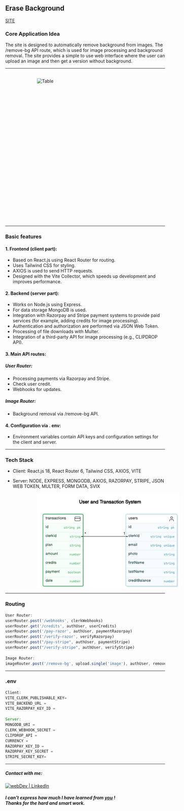 
## Erase Background 

[SITE](https://erase-bg-sxidsvit.vercel.app/)

### Core Application Idea 
The  site is designed to automatically remove background from images. The /remove-bg API route, which is used for image processing and background removal. The site provides a simple to use web interface where the user can upload an image and then get a version without background.

---

![]()
<img src="demo.gif" alt="Table" width="600" height="450" style="display: block; margin-left:100px ;">

---

### Basic features
#### 1. Frontend (client part):
- Based on React.js using React Router for routing.
- Uses Tailwind CSS for styling.
- AXIOS is used to send HTTP requests.
- Designed with the Vite Collector, which speeds up development and improves performance.

#### 2. Backend (server part):
- Works on Node.js using Express.
- For data storage MongoDB is used.
- Integration with Razorpay and Stripe payment systems to provide paid services (for example, adding credits for image processing).
- Authentication and authorization are performed via JSON Web Token.
- Processing of file downloads with Multer.
- Integration of a third-party API for image processing (e.g., CLIPDROP API).



#### 3. Main API routes:

##### User Router:
- Processing payments via Razorpay and Stripe.
- Check user credit.
- Webhooks for updates.

##### Image Router:
- Background removal via /remove-bg API.

#### 4. Configuration via . env:

- Environment variables contain API keys and configuration settings for the client and server.

---

### Tech Stack

- Client:  React.js 18,  React Router 6,  Tailwind CSS,  AXIOS,  VITE

- Server: NODE,  EXPRESS,  MONGODB,  AXIOS,  RAZORPAY,  STRIPE, JSON WEB TOKEN,  MULTER,   FORM DATA, SVIX 

<img src="db-tables.jpg" alt="Table" width="450" height="300" style="display: block; margin-left:100px ;">



---

### Routing

``` js 
User Router:
userRouter.post('/webhooks', clerkWebhooks)
userRouter.get('/credits', authUser, userCredits)
userRouter.post('/pay-razor', authUser, paymentRazorpay)
userRouter.post('/verify-razor', verifyRazorpay)
userRouter.post("/pay-stripe", authUser, paymentStripe)
userRouter.post("/verify-stripe", authUser, verifyStripe)

Image Router:
imageRouter.post('/remove-bg', upload.single('image'), authUser, removeBgImage)

```
---

### .env 

``` js 
Client: 
VITE_CLERK_PUBLISHABLE_KEY=
VITE_BACKEND_URL = 
VITE_RAZORPAY_KEY_ID = 

Server: 
MONGODB_URI = 
CLERK_WEBHOOK_SECRET = 
CLIPDROP_API = 
CURRENCY =
RAZORPAY_KEY_ID = 
RAZORPAY_KEY_SECRET = 
STRIPE_SECRET_KEY=
```


---

##### Contact with me:

[<img alt="webDev | LinkedIn" src="https://img.shields.io/badge/linkedin-0077B5.svg?&style=for-the-badge&logo=linkedin&logoColor=white" />][linkedin]

[linkedin]: https://www.linkedin.com/in/sergiy-antonyuk/


##### I can't express how much I have learned from [you](https://www.youtube.com/@GreatStackDev) ! <br> Thanks for the hard and smart work.
